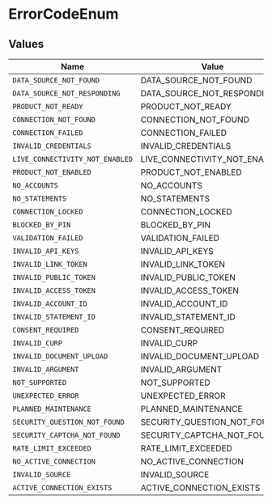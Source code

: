 # ErrorCodeEnum


## Values

| Name                            | Value                           |
| ------------------------------- | ------------------------------- |
| `DATA_SOURCE_NOT_FOUND`         | DATA_SOURCE_NOT_FOUND           |
| `DATA_SOURCE_NOT_RESPONDING`    | DATA_SOURCE_NOT_RESPONDING      |
| `PRODUCT_NOT_READY`             | PRODUCT_NOT_READY               |
| `CONNECTION_NOT_FOUND`          | CONNECTION_NOT_FOUND            |
| `CONNECTION_FAILED`             | CONNECTION_FAILED               |
| `INVALID_CREDENTIALS`           | INVALID_CREDENTIALS             |
| `LIVE_CONNECTIVITY_NOT_ENABLED` | LIVE_CONNECTIVITY_NOT_ENABLED   |
| `PRODUCT_NOT_ENABLED`           | PRODUCT_NOT_ENABLED             |
| `NO_ACCOUNTS`                   | NO_ACCOUNTS                     |
| `NO_STATEMENTS`                 | NO_STATEMENTS                   |
| `CONNECTION_LOCKED`             | CONNECTION_LOCKED               |
| `BLOCKED_BY_PIN`                | BLOCKED_BY_PIN                  |
| `VALIDATION_FAILED`             | VALIDATION_FAILED               |
| `INVALID_API_KEYS`              | INVALID_API_KEYS                |
| `INVALID_LINK_TOKEN`            | INVALID_LINK_TOKEN              |
| `INVALID_PUBLIC_TOKEN`          | INVALID_PUBLIC_TOKEN            |
| `INVALID_ACCESS_TOKEN`          | INVALID_ACCESS_TOKEN            |
| `INVALID_ACCOUNT_ID`            | INVALID_ACCOUNT_ID              |
| `INVALID_STATEMENT_ID`          | INVALID_STATEMENT_ID            |
| `CONSENT_REQUIRED`              | CONSENT_REQUIRED                |
| `INVALID_CURP`                  | INVALID_CURP                    |
| `INVALID_DOCUMENT_UPLOAD`       | INVALID_DOCUMENT_UPLOAD         |
| `INVALID_ARGUMENT`              | INVALID_ARGUMENT                |
| `NOT_SUPPORTED`                 | NOT_SUPPORTED                   |
| `UNEXPECTED_ERROR`              | UNEXPECTED_ERROR                |
| `PLANNED_MAINTENANCE`           | PLANNED_MAINTENANCE             |
| `SECURITY_QUESTION_NOT_FOUND`   | SECURITY_QUESTION_NOT_FOUND     |
| `SECURITY_CAPTCHA_NOT_FOUND`    | SECURITY_CAPTCHA_NOT_FOUND      |
| `RATE_LIMIT_EXCEEDED`           | RATE_LIMIT_EXCEEDED             |
| `NO_ACTIVE_CONNECTION`          | NO_ACTIVE_CONNECTION            |
| `INVALID_SOURCE`                | INVALID_SOURCE                  |
| `ACTIVE_CONNECTION_EXISTS`      | ACTIVE_CONNECTION_EXISTS        |